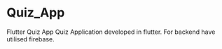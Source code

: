 # Quiz_App
Flutter Quiz App
Quiz Application developed in flutter. For backend have utilised firebase.
